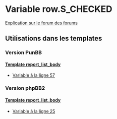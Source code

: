 # Variable row.S_CHECKED
[Explication sur le forum des forums](http://forum.forumactif.com/t294113-listing-des-variables#row.S_CHECKED)
## Utilisations dans les templates
### Version PunBB
#### [Template report_list_body](punbb/report_list_body.md)
* [Variable à la ligne 57](../punbb/report_list_body.tpl#L57)
### Version phpBB2
#### [Template report_list_body](subsilver/report_list_body.md)
* [Variable à la ligne 25](../subsilver/report_list_body.tpl#L25)
